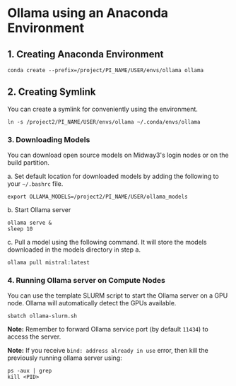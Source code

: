# Ollama using an Anaconda Environment

## 1. Creating Anaconda Environment

```
conda create --prefix=/project/PI_NAME/USER/envs/ollama ollama
```

## 2. Creating Symlink

You can create a symlink for conveniently using the environment.

```
ln -s /project2/PI_NAME/USER/envs/ollama ~/.conda/envs/ollama
```

### 3. Downloading Models

You can download open source models on Midway3's login nodes or on the build partition. 

a. Set default location for downloaded models by adding the following to your `~/.bashrc` file. 

```
export OLLAMA_MODELS=/project2/PI_NAME/USER/ollama_models
```

b. Start Ollama server
```
ollama serve &
sleep 10
```

c. Pull a model using the following command. It will store the models downloaded in the models directory in step a. 
```
ollama pull mistral:latest
```

### 4. Running Ollama server on Compute Nodes

You can use the template SLURM script to start the Ollama server on a GPU node. Ollama will automatically detect the GPUs available. 

```
sbatch ollama-slurm.sh
```

**Note:** Remember to forward Ollama service port (by default `11434`) to access the server.

**Note:** If you receive `bind: address already in use` error, then kill the previously running ollama server using:

```
ps -aux | grep
kill <PID>
```